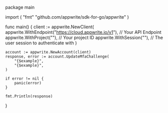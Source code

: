 package main

import (
    "fmt"
	"github.com/appwrite/sdk-for-go/appwrite"
)

func main() {
	client := appwrite.NewClient(
        appwrite.WithEndpoint("https://cloud.appwrite.io/v1"), // Your API Endpoint
        appwrite.WithProject(""), // Your project ID
        appwrite.WithSession(""), // The user session to authenticate with
    )

    account := appwrite.NewAccount(client)
    response, error := account.UpdateMfaChallenge(
        "{$example}",
        "{$example}",
    )

    if error != nil {
        panic(error)
    }

    fmt.Println(response)
}
